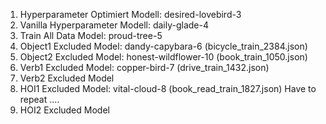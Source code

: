 1. Hyperparameter Optimiert Modell: desired-lovebird-3
2. Vanilla Hyperparameter Modell: daily-glade-4
3. Train All Data Model: proud-tree-5
4. Object1 Excluded Model: dandy-capybara-6 (bicycle_train_2384.json)
5. Object2 Excluded Model: honest-wildflower-10 (book_train_1050.json)
6. Verb1 Excluded Model: copper-bird-7 (drive_train_1432.json)
7. Verb2 Excluded Model
8. HOI1 Excluded Model: vital-cloud-8 (book_read_train_1827.json) Have to repeat ....
9. HOI2 Excluded Model